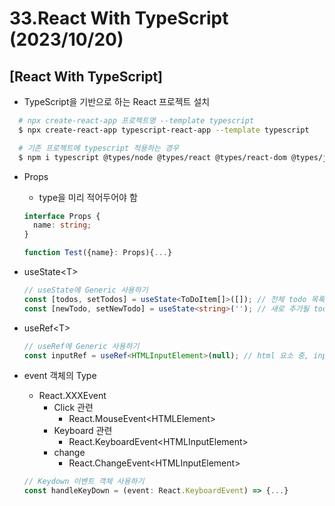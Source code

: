 # 33.React With TypeScript (2023/10/20)

## [React With TypeScript]

- TypeScript을 기반으로 하는 React 프로젝트 설치

```bash
  # npx create-react-app 프로젝트명 --template typescript
  $ npx create-react-app typescript-react-app --template typescript

  # 기존 프로젝트에 typescript 적용하는 경우
  $ npm i typescript @types/node @types/react @types/react-dom @types/jest
```

- Props

  - type을 미리 적어두어야 함

  ```typescript
  interface Props {
    name: string;
  }

  function Test({name}: Props){...}
  ```

- useState\<T>
  ```typescript
  // useState에 Generic 사용하기
  const [todos, setTodos] = useState<ToDoItem[]>([]); // 전체 todo 목록
  const [newTodo, setNewTodo] = useState<string>(''); // 새로 추가될 todo 1개
  ```
- useRef\<T>
  ```typescript
  // useRef에 Generic 사용하기
  const inputRef = useRef<HTMLInputElement>(null); // html 요소 중, input 태그에 설정
  ```
- event 객체의 Type
  - React.XXXEvent
    - Click 관련
      - React.MouseEvent\<HTMLElement>
    - Keyboard 관련
      - React.KeyboardEvent\<HTMLInputElement>
    - change
      - React.ChangeEvent\<HTMLInputElement>
  ```typescript
  // Keydown 이벤트 객체 사용하기
  const handleKeyDown = (event: React.KeyboardEvent) => {...}
  ```
